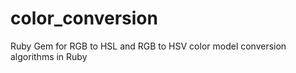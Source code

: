 # color_conversion
Ruby Gem for RGB to HSL and RGB to HSV color model conversion algorithms in Ruby
